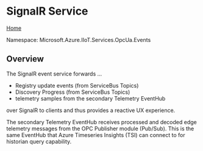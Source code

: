 # SignalR Service

[Home](readme.md)

Namespace: Microsoft.Azure.IIoT.Services.OpcUa.Events

## Overview

The SignalR event service forwards ...

* Registry update events (from ServiceBus Topics)
* Discovery Progress (from ServiceBus Topics)
* telemetry samples from the secondary Telemetry EventHub

over SignalR to clients and thus provides a reactive UX experience.

The secondary Telemetry EventHub receives processed and decoded edge telemetry messages from the OPC Publisher module (Pub/Sub).  This is the same EventHub that Azure Timeseries Insights (TSI) can connect to for historian query capability.
